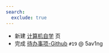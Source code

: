 ```yaml
---
search:
  exclude: true
---
```


- 新建 [计算机自学](../../../../academic/专业总览/计算机自学/index.md) 页
- 完成 [待办事项-Github](../../../待办事项/github.md) `#19` @ 5av1ng